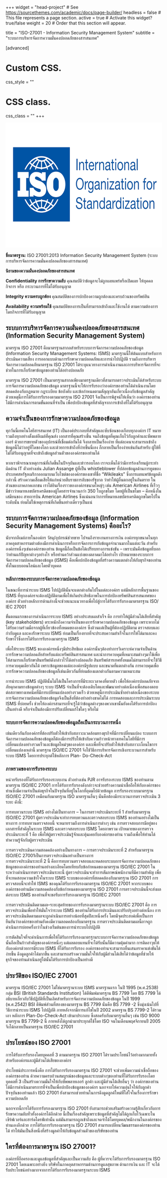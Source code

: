 +++
widget = "head-project"  # See https://sourcethemes.com/academic/docs/page-builder/
headless = false  # This file represents a page section.
active = true  # Activate this widget? true/false
weight = 20  # Order that this section will appear.

title = "ISO-27001 - Information Security Management System"
subtitle = "ระบบการบริหารจัดการความมั่นคงปลอดภัยของสารสนเทศ"


  
[advanced]
 # Custom CSS. 
 css_style = ""
 
 # CSS class.
 css_class = ""
+++

<img src="./img/cover-iso.png" width="600" height="400"/>

**ชื่อมาตรฐาน:** ISO 27001:2013 Information Security Management System (ระบบการบริหารจัดการความมั่นคงปลอดภัยของสารสนเทศ)

**นิยามของความมั่นคงปลอดภัยของสารสนเทศ**

**Confidentiality การรักษาความลับ**
คุณสมบัติว่าข้อมูลจะไม่ถูกเผยแพร่หรือเปิดเผย
ให้บุคคล กิจการ หรือ กระบวนการที่ไม่ได้รับอนุญาต

**Integrity ความครบถูกต้อง**
คุณสมบัติของการปกป้องความถูกต้องและครบถ้วนของทรัพย์สิน

**Availability ความพร้อมใช้**
คุณสมบัติของการเป็นที่สามารถเข้าถึงและใช้งานได้
ตามความต้องการ โดยกิจการที่ได้รับอนุญาต

## ระบบการบริหารจัดการความมั่นคงปลอดภัยของสารสนเทศ (Information Security Management System)

มาตรฐาน ISO 27001 คือมาตรฐานสากลสำหรับระบบการจัดการความปลอดภัยของข้อมูล (Information Security Management Systems: ISMS) มาตรฐานนี้ให้ต้นแบบสำหรับการประเมินความเสี่ยง การออกแบบด้านการรักษาความปลอดภัยและการนำไปปฏิบัติ รวมถึงการบริหารจัดการความปลอดภัยมาตรฐาน ISO 27001 ได้ระบุแนวทางการดำเนินงานและการบริหารจัดการที่จะช่วยในการเก็บรักษาข้อมูลของท่านได้อย่างปลอดภัย

มาตรฐาน ISO 27001 เป็นมาตรฐานสากลเพียงมาตรฐานเดียวที่สามารถตรวจประเมินได้สำหรับระบบการจัดการความปลอดภัยของข้อมูล มาตรฐานนี้จะให้การรับรองว่าองค์กรของท่านได้ดำเนินงานโดยสอดคล้องกับกฎหมาย กฎระเบียบ ข้อบังคับ และข้อกำหนดตามสัญญาอันเกี่ยวเนื่องกับข้อมูลสำคัญ ด้วยเหตุนี้การได้รับการรับรองตามมาตรฐาน ISO 27001 จึงเป็นการพิสูจน์ให้เห็นว่า องค์กรของท่านได้มีการดำเนินการตามขั้นตอนที่จำเป็น เพื่อปกป้องข้อมูลที่สำคัญจากการเข้าถึงที่ไม่ได้รับอนุญาต



## ความจำเป็นของการรักษาความปลอดภัยของข้อมูล

ทุกวันนี้เทคโนโลยีสารสนเทศ (IT) เป็นองค์ประกอบที่สำคัญและซับซ้อนของเกือบทุกองค์กร IT หมายรวมถึงทุกอย่างตั้งแต่อีเมล์ที่คุณส่ง เอกสารที่คุณสร้างขึ้น จนถึงข้อมูลที่คุณเก็บไว้กับลูกค้าและซัพพลายเออร์ ด้วยการขยายตัวของอุปกรณ์ที่เชื่อมต่อกันได้ จึงกลายเป็นเรื่องง่าย ที่แต่ละคนจะสามารถเข้าถึงข้อมูลนี้ไม่ว่าอยู่ที่ใดของโลก และด้วยการเข้าถึงที่ง่ายขึ้นนี่เอง ก็กลายเป็นเรื่องง่ายเช่นกันสำหรับ ผู้ใช้ที่ไม่ได้รับอนุญาตที่จะเข้าถึงข้อมูลส่วนตัวขององค์กรของท่านได้

หากเราพิจารณาเหตุการณ์ที่เกิดขึ้นในปัจจุบันและข่าวรอบโลก เราจะเห็นได้ว่ามีการร้องเรียนผู้กระทำผิดด้าน IT ตัวอย่างเช่น Julian Assange ผู้ที่เป็น whistleblower ที่ปล่อยข้อมูลด้านการทูตของประเทศสหรัฐอเมริกาออกมาบนเว็บไซต์ขององค์กรของเขาที่ชื่อ “Wikileaks” ซึ่งการเผยแพร่ข้อมูลดังกล่าวนี้ สร้างความเสื่อมเสียให้แก่หน่วยสืบราชการลับของรัฐบาล ว่าทำให้ผู้อื่นตกอยู่ในอันตราย ในส่วนของภาคภาคเอกชน เราได้ยินเรื่องราวขององค์กรขนาดใหญ่ๆ เช่น American Airlines ที่เร็วๆ มีข่าวว่าหมายเลขบัตรเครดิตของผู้โดยสารจำนวนกว่า 350 ใบถูกขโมย โดยผู้ที่เป็นขโมย – คือหนึ่งในเสมียนของ สายการบิน American Airlines ซึ่งแน่นอนว่าการที่หมายเลขบัตรเครดิตถูกขโมยไปในระดับนั้น ย่อมไม่ใช่เหตุการณ์ที่เกิดขึ้นอย่างเดี่ยวๆเป็นแน่

## **ระบบการจัดการความปลอดภัยของข้อมูล (Information Security Management Systems) คืออะไร?**

นับจากอีเมล์ภายในองค์กร วัสดุ/อุปกรณ์ช่วยขาย ไปจนถึงรายงานทางการเงิน องค์กรทุกขนาดในทุกภาคอุตสาหกรรมต่างต้องมีการดำเนินการหรือการจัดการการกับข้อมูลจำนวนมากในแต่ละวัน สำหรับองค์กรหนึ่งๆเช่นองค์กรของท่าน ข้อมูลนี้ถือเป็นข้อได้เปรียบทางการแข่งขัน – เพราะมันคือข้อมูลที่บอกว่าท่านแก้ปัญหาต่างๆอย่างไร หรือท่านคว้าส่วนแบ่งของตลาดมาได้อย่างไร เป้าหมายของระบบการจัดการความปลอดภัยของข้อมูล (ISMS) คือเพื่อปกป้องข้อมูลที่สร้างความแตกต่างให้กับธุรกิจของท่าน ทั้งในแบบออนไลน์และโดยตัวบุคคล

### **หลักการของระบบการจัดการความปลอดภัยของข้อมูล**

ในขณะที่การนำระบบ ISMS ไปปฏิบัตินั้นจะแตกต่างกันไปในแต่ละองค์กร แต่มีหลักการพื้นฐานของ ISMS ที่ทุกองค์กรจะต้องปฏิบัติตามเพื่อให้เกิดประสิทธิภาพในการปกป้องทรัพย์สินสารสนเทศขององค์กร ตัวอย่างหลักการด้านล่างนี้จะช่วยแนะแนวทางเพื่อไปสู่การได้รับการรับรองมาตรตรฐาน ISO/ IEC 27001

ขั้นตอนแรกของการดำเนินการระบบ ISMS อย่างประสบผลสำเร็จ คือ การทำให้ผู้มีส่วนได้เสียที่สำคัญ (key stakeholders) ตระหนักถึงความจำเป็นของการรักษาความปลอดภัยของข้อมูล เพราะหากไม่ได้รับความร่วมมือจากผู้ที่เกี่ยวข้องทั้งหมดขององค์กร ซึ่งล้วนแต่เป็นผู้ที่ต้องปฏิบัติตาม ตรวจสอบและกำกับดูแล และคงรักษาระบบ ISMS ย่อมเป็นเรื่องยากที่จะประสบความสำเร็จในการให้ได้มาและคงรักษาไว้ซึ่งการได้รับการรับรองมาตรฐาน ISMS

เพื่อให้ระบบ ISMS ขององค์กรหนึ่งๆมีประสิทธิผล องค์กรนั้นๆต้องทำการวิเคราะห์ความจำเป็นด้านการรักษาความปลอดภัยสำหรับแต่ละทรัพย์สินสารสนเทศ และนำการควบคุมที่เหมาะสมต่างๆมาใช้เพื่อให้สามารถเก็บรักษาสินทรัพย์ดังกล่าวไว้ได้อย่างปลอดภัย สินทรัพย์สารเทศทั้งหมดไม่สามารถที่จะใช้วิธีการควบคุมเดียวกันได้ เพราะข้อมูลของแต่ละองค์กรมีรูปแบบ และขนาดที่แตกต่างกัน การควบคุมเพื่อการรักษาความปลอดภัยของข้อมูลก็เช่นเดียวกันที่ย่อมต้องแตกต่างกันตามความเหมาะสม

การนำระบบ ISMS ปฏิบัตินั้นไม่ได้เป็นโครงการที่มีระยะเวลาคงที่ตายตัว เพื่อให้องค์กรปลอดภัยจากภัยคุกคามทางข้อมูลต่างๆ ระบบ ISMS จำเป็นที่จะต้องเติบโตและพัฒนาอย่างต่อเนื่องเพื่อสนองตอบต่อสภาพทางเทคนิคที่มีการเปลี่ยนแปลงอย่างรวดเร็ว ด้วยเหตุนี้การประเมินซ้ำอย่างต่อเนื่องของระบบการจัดการความปลอดภัยของข้อมูลจึงเป็นสิ่งที่ต้องทำอย่างขาดไม่ได้ การทดสอบและการประเมินระบบ ISMS ที่บ่อยครั้ง ช่วยให้องค์กรสามารถที่จะรู้ได้ว่าข้อมูลต่างๆของพวกเขานั้นยังคงได้รับการปกป้องเป็นอย่างดี หรือจำเป็นต้องมีการปรับเปลี่ยนแก้ไขใดๆ หรือไม่

### **ระบบการจัดการความปลอดภัยของข้อมูลถือเป็นกระบวนการหนึ่ง**

เช่นเดียวกันกับองค์กรที่ต้องปรับตัวให้เข้ากับสภาวะแวดล้อมทางธุรกิจที่มีการเปลี่ยนแปลง ระบบการจัดการความปลอดภัยของข้อมูลก็ต้องมีการปรับให้เข้ากับความก้าวหน้าทางเทคโนโลยีที่มีการเปลี่ยนแปลงอย่างรวดเร็วและข้อมูลใหม่ๆขององค์กร และเพื่อที่จะปรับตัวให้เข้ากับสภาวะเงื่อนไขการเปลี่ยนแปลงเหล่านี้ มาตรฐาน ISO/IEC 27001 จึงใช้วิธีการบริหารจัดการเชิงกระบวนการสำหรับระบบ ISMS โดยการประยุกต์ใช้หลักการ Plan- Do-Check-Act

### **ภาพรวมของการรับรองระบบ**

หน่วยรับรองที่ได้รับการรับรองระบบงาน ตัวอย่างเช่น PJR อาจรับรองระบบ ISMS ของท่านตามมาตรฐาน ISO/IEC 27001 การได้รับการรับรองดังกล่าวจะช่วยสร้างความน่าเชื่อถือให้กับองค์กรของท่านซึ่งมีความจำเป็นต่อธุรกิจในปัจจุบันที่อยู่ในโลกที่อุดมไปด้วยข้อมูล การรับรองระบบมาตรฐาน ISO/IEC 27001 เหมือนกับมาตรฐาน ISO มาตรฐานอื่นๆ นั่นคือต้องมีกระบวนการตรวจประเมิน 3 ระยะ ดังนี้:

การทบทวนระบบ ISMS อย่างไม่เป็นทางการ – ในการตรวจประเมินระยะที่ 1 สำหรับมาตรฐาน ISO/IEC 27001 ผู้ตรวจประเมินจะทำการทบทวนและตรวจสอบระบบ ISMS ของท่านอย่างไม่เป็นทางการ การทบทวนตรวจสอบนี้ จะหมายรวมถึงการดำเนินการต่างๆ เช่น การตรวจสอบการมีอยู่ของเอกสารที่สำคัญในระบบ ISMS และตรวจสอบระบบ ISMS โดยภาพรวม เป้าหมายของการตรวจประเมินระยะที่ 1 คือ เพื่อให้ผู้ตรวจประเมินรู้จักและคุ้นเคยกับองค์กรของท่าน รวมถึงเพื่อให้ท่านได้ทำความรู้จักกับผู้ตรวจประเมิน

การตรวจประเมินความสอดคล้องอย่างเป็นทางการ – การตรวจประเมินระยะที่ 2 สำหรับมาตรฐาน ISO/IEC 27001เป็นการตรวจประเมินอย่างเป็นทางการ  
การตรวจประเมินระยะที่ 2 นี้ คือการทบทวนตรวจสอบและทดสอบระบบการจัดการความปลอดภัยของข้อมูลขององค์กรของท่านอย่างละเอียดโดยเทียบกับข้อกำหนดของมาตรฐาน ISO/IEC 27001 ในระหว่างดำเนินการตรวจประเมินระยะนี้ ผู้ตรวจประเมินจะทำการสัมภาษณ์พนักงานที่มีความสำคัญ เพื่อที่จะทดสอบความเข้าใจในระบบ ISMS ระบบขององค์กรที่สอดคล้องกับมาตรฐาน ISO 27001 การตรวจสอบนี้จะทำให้ ISMS ของคุณได้รับการรับรองมาตรฐาน ISO/IEC 27001 หากระบบขององค์กรของท่านมีความสอดคล้องกับข้อกำหนดของมาตรฐาน ISO 27001 การตรวจประเมินนี้จะส่งผลต่อระบบ ISMS ของท่านที่จะขอรับการรับรองมาตรฐาน ISO/IEC 27001

การตรวจประเมินติดตามผล–ระยะสุดท้ายของการรับรองมาตรฐานระบบ ISO/IEC 27001 คือ การตรวจประเมินเพื่อทำให้มั่นใจว่าระบบ ISMS ของท่านได้รับการประเมินและปรับปรุงอย่างต่อเนื่อง การตรวจประเมินติดตามผลจะถูกดำเนินการอย่างน้อยที่สุดปีละหนึ่งครั้ง โดยมีจุดประสงค์เพื่อเป็นการยืนยันว่าองค์กรของท่านยังคงมีความลอดคล้องกับมาตรฐาน การตรวจประเมินติดตามผลนี้อาจถูกดำเนินการบ่อยครั้งกว่าในช่วงเริ่มต้นของการนำระบบไปปฏิบัติ

การตัดสินใจที่จะดำเนินการเพื่อให้ได้รับการรับรองมาตรฐานระบบการจัดการความปลอดภัยของข้อมูลนั้นถือเป็นก้าวสำคัญขององค์กรหนึ่งๆ แต่ผลตอบแทนที่จะได้รับนั้นก็มีความคุ้มค่ามาก การติดอาวุธให้กับองค์กรด้วยการมีระบบ ISMS ที่ได้รับการรับรอง องค์กรของท่านจะสามารถยื่นเสนอราคาแข่งขันได้ง่ายขึ้น ดึงดูดลูกค้าได้มากขึ้น และสามารถสร้างความมั่นใจให้กับผู้มีส่วนได้เสียได้ว่าข้อมูลที่ช่วยให้ธุรกิจของท่านดำเนินอยู่ได้นั้นได้รับการปกป้องเป็นอย่างดี

## **ประวัติของ ISO/IEC 27001**

มาตรฐาน ISO/IEC 27001 ไม่ใช่มาตรฐานระบบ ISMS มาตรฐานแรก ในปี 1995 (พ.ศ.2538) กลุ่ม BSI (British Standards Institution) ได้ตีพิมพ์มาตรฐาน BS 7799 โดย BS 7799 ได้อธิบายเกี่ยวกับวิธีปฏิบัติที่เป็นเลิศสำหรับการจัดการความปลอดภัยของข้อมูล ในปี 1999 (พ.ศ.2542) BSI ตีพิมพ์ส่วนที่สองของมาตรฐาน BS 7799 นั่นคือ BS 7799 -2 ซึ่งมุ่งเน้นไปที่วิธีการนำระบบ ISMS ไปปฏิบัติ ภายหลังจากมีการแก้ไขในปี 2002 มาตรฐาน BS 7799-2 ได้รวมเอา หลักการ Plan-Do-Check-Act เข้ามาประกอบ ซึ่งสอดรับกับมาตรฐานอื่นๆ เช่น ISO 9000 มาตรฐาน BS 7799-2 นี้ ภายหลังได้ถูกนำมาประยุกต์ใช้โดย ISO จนในเดือนพฤศจิกายนปี 2005 จึงได้กลายเป็นมาตรฐาน ISO/IEC 27001

## ประโยชน์ของ ISO 27001

การได้รับการรับรองโดยบุคคลที่ 3 ตามมาตรฐาน ISO 27001 ได้รวมประโยชน์ไว้อย่างมากมายทั้งสำหรับองค์กรและผู้มีส่วนได้เสียขององค์กร

ประโยชน์ประการหนึ่งคือ การได้รับการรับรองมาตรฐาน ISO 27001 จะช่วยเพิ่มความน่าเชื่อถือขององค์กรของท่าน ด้วยความครบถ้วนสมบูรณ์ของข้อมูลและระบบต่างๆของท่านที่ได้รับการรับรองโดยบุคคลที่ 3 เป็นสร้างความมั่นใจให้กับซัพพลายเออร์ ลูกค้า และผู้มีส่วนได้เสียอื่นๆ ว่า องค์กรของท่านได้มีการดำเนินมาตรการที่จำเป็นเพื่อปกป้องข้อมูลขององค์กร นอกจากให้ความอุ่นใจให้กับลูกค้าปัจจุบันของท่านแล้ว ISO 27001 ยังสามารถช่วยท่านในการดึงดูดลูกค้ใหม่ที่ใส่ใจในเรื่องการรักษาความปลอดภัย

นอกจากนี้การได้รับการรับรองมาตรฐาน ISO 27001 ยังสามารถช่วยเสริมสร้างความรู้สึกเกี่ยวกับการรักษาความลับทั่วทั้งองค์กรได้อีกด้วย นี้เป็นเรื่องสำคัญเพราะข้อมูลที่สำคัญไม่ได้ถูกเก็บไว้เฉพาะในเซิร์ฟเวอร์และฮาร์ดไดรฟ์เท่านั้น แต่มันสามารถถูกเข้าถึงและจดจำได้โดยบุคคล/พนักงานในองค์กรของท่านเองอีกด้วย การได้รับการรับรองมาตรฐาน ISO 27001 สามารถเปลี่ยนวัฒนธรรมองค์กรของท่านได้ ทำให้มันเป็นสิ่งหนึ่งที่สร้างมูลค่าให้กับข้อมูลส่วนตัวของบริษัทของท่าน

## ใครที่ต้องการมาตรฐาน ISO 27001?

องค์กรที่ถือครองและดูแลข้อมูลที่สำคัญและเป็นความลับ คือ ผู้ที่ควรจะได้รับการรับรองมาตรฐาน ISO 27001 โดยเฉพาะอย่างยิ่ง บริษัทในภาคอุตสาหกรรมด้านการดูแลสุขภาพ ด้านการเงิน และ IT จะได้รับประโยชน์อย่างมากจากการได้รับการรับรองมาตรฐานระบบ ISMS

